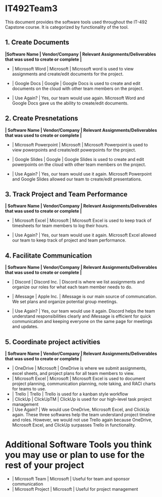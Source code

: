 # IT492Team3

This document provides the software tools used throughout the IT-492 Capstone course. It is categorized
by functionality of the tool. 

## 1. Create Documents
**|Software Name            | Vendor/Company          | Relevant Assignments/Deliverables that was used to create or complete |** 

- | Microsoft Word          | Microsoft               | Microsoft word is used to view assignments and create/edit documents for the project. 

- | Google Docs             | Google                  | Google Docs is used to create and edit documents on the cloud with other team members on the project. 

- | Use Again?              | Yes, our team would use again. Microsoft Word and Google Docs gave us the ability to create/edit documents. 



## 2. Create Presnetations
**| Software Name            | Vendor/Company          | Relevant Assignments/Deliverables that was used to create or complete |**

- | Microsoft Powerpoint     | Microsoft               | Microsoft Powerpoint is used to view powerpoints and create/edit powerpoints for the project. 

- | Google Slides            | Google                  | Google Slides is used to create and edit powerpoints on the cloud with other team members on the project. 

- | Use Again?              | Yes, our team would use it again. Microsoft Powerpoint and Google Slides allowed our team to create/edit presentations. 

## 3. Track Project and Team Performance
**| Software Name            | Vendor/Company          | Relevant Assignments/Deliverables that was used to create or complete |**

- | Microsoft Excel          | Microsoft               | Microsoft Excel is used to keep track of timesheets for team members to log their hours. 

-	| Use Again?               | Yes, our team would use it again. Microsoft Excel allowed our team to keep track of project and team performance.

## 4. Facilitate Communication 
**| Software Name            | Vendor/Company          | Relevant Assignments/Deliverables that was used to create or complete |**

- | Discord                  | Discord Inc. 		       | Discord is where we list assignments and organize our roles for what each team member needs to do. 

- | iMessage                 | Apple Inc. 			       | iMessage is our main source of communcation. We set plans and organize potential group meetings. 

- | Use Again?              | Yes, our team would use it again. Discord helps the team understand responsibilities clearly and iMessage is efficient for quick communication and keeping everyone on the same page for meetings and updates.

## 5. Coordinate project activities

**| Software Name            | Vendor/Company          | Relevant Assignments/Deliverables that was used to create or complete |**

-	| OneDrive                 | Microsoft               | OneDrive is where we submit assignments, excel sheets, and project plans for all team members to view.
-	| Microsoft Excel          | Microsoft               | Microsoft Excel is used to document project planning, communication planning, note taking, and RACI charts for teams to use.
-	| Trello                   | Trello                  | Trello is used for a kanban style workflow
-	| ClickUp                  | ClickUpTM               | ClickUp is used for our high-level task project management
-	| Use Again?               | We would use OneDrive, Microsoft Excel, and ClickUp again. These three softwares help the team understand project timeline and roles. However, we would not use Trello again because OneDrive, Microsoft Excel, and ClickUp surpasses Trello in functionality.


# Additional Software Tools you think you may use or plan to use for the rest of your project

-	| Microsoft Team | Microsoft | Useful for team and sponsor communication
-	| Microsoft Project | Microsoft | Useful for project management









